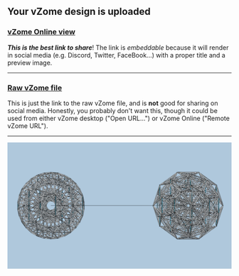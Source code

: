 ## Your vZome design is uploaded

### [vZome Online view][embed]

***This is the best link to share***!  The link is *embeddable* because it will render in social media (e.g. Discord, Twitter, FaceBook...) with a proper title and a preview image.

---

### [Raw vZome file][raw]

This is just the link to the raw vZome file, and is **not** good for
sharing on social media.
Honestly, you probably don't want this, though it could be used from either
vZome desktop ("Open URL...") or vZome Online ("Remote vZome URL").

---

![Image](<600cell-VanOss-3D-both-types-on-ghost-axis-triangle.png>)


[embed]: <https://vzome.com/app/embed.py?url=https://raw.githubusercontent.com/david-hall/vzome-sharing/main/2021/10/17/23-05-22-600cell-VanOss-3D-both-types-on-ghost-axis-triangle/600cell-VanOss-3D-both-types-on-ghost-axis-triangle.vZome>
[raw]: <https://raw.githubusercontent.com/david-hall/vzome-sharing/main/2021/10/17/23-05-22-600cell-VanOss-3D-both-types-on-ghost-axis-triangle/600cell-VanOss-3D-both-types-on-ghost-axis-triangle.vZome>

